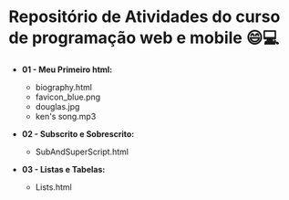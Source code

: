 # Repositório de Atividades do curso de programação web e mobile :smile::computer:



- **01 - Meu Primeiro html:**
  - biography.html
  - favicon_blue.png
  - douglas.jpg
  - ken's song.mp3

- **02 - Subscrito e Sobrescrito:**
  - SubAndSuperScript.html
- **03 - Listas e Tabelas:**
  - Lists.html

